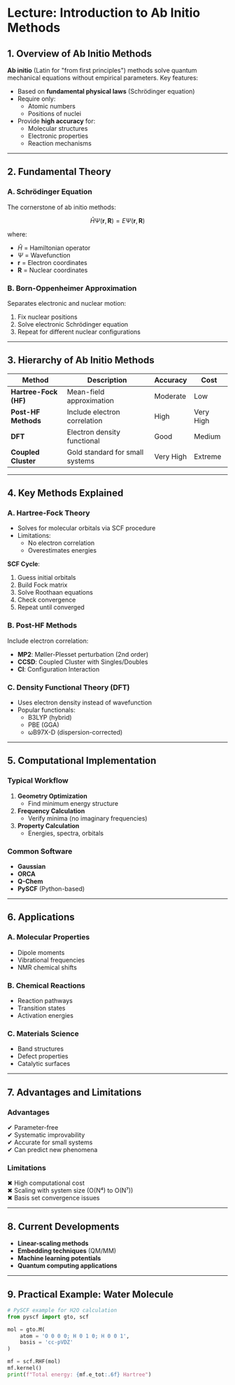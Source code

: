 # **Lecture: Introduction to Ab Initio Methods**

## **1. Overview of Ab Initio Methods**
**Ab initio** (Latin for "from first principles") methods solve quantum mechanical equations without empirical parameters. Key features:

- Based on **fundamental physical laws** (Schrödinger equation)
- Require only:
  - Atomic numbers
  - Positions of nuclei
- Provide **high accuracy** for:
  - Molecular structures
  - Electronic properties
  - Reaction mechanisms

---

## **2. Fundamental Theory**

### **A. Schrödinger Equation**
The cornerstone of ab initio methods:

$$
\hat{H}\Psi(\mathbf{r},\mathbf{R}) = E\Psi(\mathbf{r},\mathbf{R})
$$

where:
- $\hat{H}$ = Hamiltonian operator
- $\Psi$ = Wavefunction
- $\mathbf{r}$ = Electron coordinates
- $\mathbf{R}$ = Nuclear coordinates

### **B. Born-Oppenheimer Approximation**
Separates electronic and nuclear motion:
1. Fix nuclear positions
2. Solve electronic Schrödinger equation
3. Repeat for different nuclear configurations

---

## **3. Hierarchy of Ab Initio Methods**

| Method | Description | Accuracy | Cost |
|--------|-------------|----------|------|
| **Hartree-Fock (HF)** | Mean-field approximation | Moderate | Low |
| **Post-HF Methods** | Include electron correlation | High | Very High |
| **DFT** | Electron density functional | Good | Medium |
| **Coupled Cluster** | Gold standard for small systems | Very High | Extreme |

---

## **4. Key Methods Explained**

### **A. Hartree-Fock Theory**
- Solves for molecular orbitals via SCF procedure
- Limitations:
  - No electron correlation
  - Overestimates energies

**SCF Cycle**:
1. Guess initial orbitals
2. Build Fock matrix
3. Solve Roothaan equations
4. Check convergence
5. Repeat until converged

### **B. Post-HF Methods**
Include electron correlation:
- **MP2**: Møller-Plesset perturbation (2nd order)
- **CCSD**: Coupled Cluster with Singles/Doubles
- **CI**: Configuration Interaction

### **C. Density Functional Theory (DFT)**
- Uses electron density instead of wavefunction
- Popular functionals:
  - B3LYP (hybrid)
  - PBE (GGA)
  - ωB97X-D (dispersion-corrected)

---

## **5. Computational Implementation**

### **Typical Workflow**
1. **Geometry Optimization**
   - Find minimum energy structure
2. **Frequency Calculation**
   - Verify minima (no imaginary frequencies)
3. **Property Calculation**
   - Energies, spectra, orbitals

### **Common Software**
- **Gaussian**
- **ORCA**
- **Q-Chem**
- **PySCF** (Python-based)

---

## **6. Applications**

### **A. Molecular Properties**
- Dipole moments
- Vibrational frequencies
- NMR chemical shifts

### **B. Chemical Reactions**
- Reaction pathways
- Transition states
- Activation energies

### **C. Materials Science**
- Band structures
- Defect properties
- Catalytic surfaces

---

## **7. Advantages and Limitations**

### **Advantages**
✔ Parameter-free  
✔ Systematic improvability  
✔ Accurate for small systems  
✔ Can predict new phenomena  

### **Limitations**
✖ High computational cost  
✖ Scaling with system size (O(N⁴) to O(N⁷))  
✖ Basis set convergence issues  

---

## **8. Current Developments**

- **Linear-scaling methods**
- **Embedding techniques** (QM/MM)
- **Machine learning potentials**
- **Quantum computing applications**

---

## **9. Practical Example: Water Molecule**

```python
# PySCF example for H2O calculation
from pyscf import gto, scf

mol = gto.M(
    atom = 'O 0 0 0; H 0 1 0; H 0 0 1',
    basis = 'cc-pVDZ'
)

mf = scf.RHF(mol)
mf.kernel()
print(f"Total energy: {mf.e_tot:.6f} Hartree")

